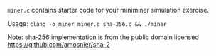 `miner.c` contains starter code for your miniminer simulation exercise.

Usage: `clang -o miner miner.c sha-256.c && ./miner`

Note: sha-256 implementation is from the public domain licensed https://github.com/amosnier/sha-2

